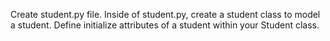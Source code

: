 Create student.py file.
Inside of student.py, create a student class to model a student.
Define initialize attributes of a student within your Student class.